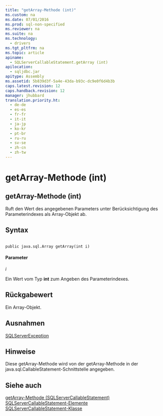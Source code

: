 ```yaml
---
title: "getArray-Methode (int)"
ms.custom: na
ms.date: 07/01/2016
ms.prod: sql-non-specified
ms.reviewer: na
ms.suite: na
ms.technology: 
  - drivers
ms.tgt_pltfrm: na
ms.topic: article
apiname: 
  - SQLServerCallableStatement.getArray (int)
apilocation: 
  - sqljdbc.jar
apitype: Assembly
ms.assetid: 5b839d3f-5a4e-43da-b93c-dc9e0f6d4b3b
caps.latest.revision: 12
caps.handback.revision: 12
manager: jhubbard
translation.priority.ht: 
  - de-de
  - es-es
  - fr-fr
  - it-it
  - ja-jp
  - ko-kr
  - pt-br
  - ru-ru
  - sv-se
  - zh-cn
  - zh-tw
---
```

# getArray-Methode (int)
    
## getArray\-Methode \(int\)  
 Ruft den Wert des angegebenen Parameters unter Berücksichtigung des Parameterindexes als Array\-Objekt ab.  
  
## Syntax  
  
```  
  
public java.sql.Array getArray(int i)  
```  
  
#### Parameter  
 *i*  
  
 Ein Wert vom Typ **int** zum Angeben des Parameterindexes.  
  
## Rückgabewert  
 Ein Array\-Objekt.  
  
## Ausnahmen  
 [SQLServerException](../content/SQLServerException-Class.md)  
  
## Hinweise  
 Diese getArray\-Methode wird von der getArray\-Methode in der java.sql.CallableStatement\-Schnittstelle angegeben.  
  
## Siehe auch  
 [getArray-Methode &#40;SQLServerCallableStatement&#41;](../content/getArray-Method--SQLServerCallableStatement-.md)   
 [SQLServerCallableStatement-Elemente](../content/SQLServerCallableStatement-Members.md)   
 [SQLServerCallableStatement-Klasse](../content/SQLServerCallableStatement-Class.md)  
  
  